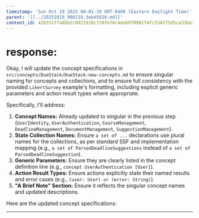 ```yaml
---
timestamp: 'Sun Oct 19 2025 00:01:39 GMT-0400 (Eastern Daylight Time)'
parent: '[[../20251019_000139.3ebd581b.md]]'
content_id: 420331ffa8bb2c0d21910cf39fe78c4da6970981f4fc530275d5ca33be37c1b5
---
```


# response:

Okay, I will update the concept specifications in `src/concepts/DueStack/DueStack-new-concepts.md` to ensure singular naming for concepts and collections, and to ensure full consistency with the provided `LikertSurvey` example's formatting, including explicit generic parameters and action result types where appropriate.

Specifically, I'll address:

1. **Concept Names:** Already updated to singular in the previous step (`UserIdentity`, `UserAuthentication`, `CourseManagement`, `DeadlineManagement`, `DocumentManagement`, `SuggestionManagement`).
2. **State Collection Names:** Ensure `a set of ...` declarations use plural names for the collections, as per standard SSF and implementation mapping (e.g., `a set of ParsedDeadlineSuggestions` instead of `a set of ParsedDeadlineSuggestion`).
3. **Generic Parameters:** Ensure they are clearly listed in the concept definition line (e.g., `concept UserAuthentication [User]`).
4. **Action Result Types:** Ensure actions explicitly state their named results and error cases (e.g., `(user: User) or (error: String)`).
5. **"A Brief Note" Section:** Ensure it reflects the singular concept names and updated descriptions.

Here are the updated concept specifications:

***
